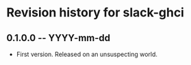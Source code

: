 # Revision history for slack-ghci

## 0.1.0.0 -- YYYY-mm-dd

* First version. Released on an unsuspecting world.
